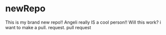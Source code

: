 # newRepo
This is my brand new repo!!
Angeli really IS a cool person!!
Will this work?
i want to make a pull. request.
pull
request